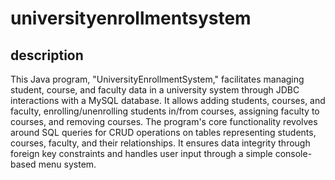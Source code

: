 # universityenrollmentsystem

## description
This Java program, "UniversityEnrollmentSystem," facilitates managing student, course, and faculty data in a university system through JDBC interactions with a MySQL database.
It allows adding students, courses, and faculty, enrolling/unenrolling students in/from courses, assigning faculty to courses, and removing courses. 
The program's core functionality revolves around SQL queries for CRUD operations on tables representing students, courses, faculty, and their relationships.
It ensures data integrity through foreign key constraints and handles user input through a simple console-based menu system.
